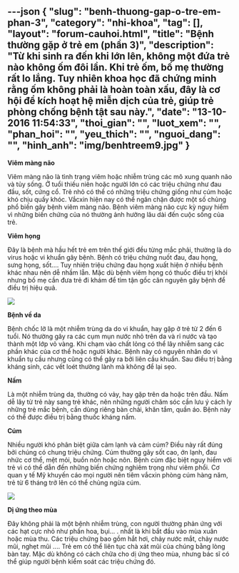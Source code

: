 ---json
{
    "slug": "benh-thuong-gap-o-tre-em-phan-3",
    "category": "nhi-khoa",
    "tag": [],
    "layout": "forum-cauhoi.html",
    "title": "Bệnh thường gặp ở trẻ em (phần 3)",
    "description": "Từ khi sinh ra đến khi lớn lên, không một đứa trẻ nào không ốm đôi lần. Khi trẻ ốm, bố mẹ thường rất lo lắng. Tuy nhiên khoa học đã chứng minh rằng ốm không phải là hoàn toàn xấu, đây là cơ hội để kích hoạt hệ miễn dịch của trẻ, giúp trẻ phòng chống bệnh tật sau này.",
    "date": "13-10-2016 11:54:33",
    "thoi_gian": "",
    "luot_xem": "",
    "phan_hoi": "",
    "yeu_thich": "",
    "nguoi_dang": "",
    "hinh_anh": "img/benhtreem9.jpg"
}
---
**Viêm màng não**

Viêm màng não là tình trạng viêm hoặc nhiễm trùng các mô xung quanh não và tủy sống. Ở tuổi thiếu niên hoặc người lớn có các triệu chứng như đau đầu, sốt, cứng cổ. Trẻ nhỏ có thể có những triệu chứng giống như cúm hoặc khó chịu quấy khóc. Vắcxin hiện nay có thể ngăn chặn được một số chủng phổ biến gây bệnh viêm màng não. Bệnh viêm màng não cực kỳ nguy hiểm vì những biến chứng của nó thường ảnh hưởng lâu dài đến cuộc sống của trẻ.

**Viêm họng**

Đây là bệnh mà hầu hết trẻ em trên thế giới đều từng mắc phải, thường là do virus hoặc vi khuẩn gây bệnh. Bệnh có triệu chứng nuốt đau, đau họng, sưng họng, sốt.... Tuy nhiên triệu chứng đau họng xuất hiện ở nhiều bệnh khác nhau nên dễ nhầm lẫn. Mặc dù bệnh viêm họng có thuốc điều trị khỏi nhưng bố mẹ cần đưa trẻ đi khám để tìm tận gốc căn nguyên gây bệnh để điều trị hiệu quả.

![](http://medihub-forum.vinaas.com/img/benhtreem11.jpg)

**Bệnh về da**

Bệnh chốc lở là một nhiễm trùng da do vi khuẩn, hay gặp ở trẻ từ 2 đến 6 tuổi. Nó thường gây ra các cụm mụn nước nhỏ trên da và rỉ nước và tạo thành một lớp vỏ vàng. Khi chạm vào chất lỏng có thể lây nhiễm sang các phần khác của cơ thể hoặc người khác. Bệnh này có nguyên nhân do vi khuẩn tụ cầu nhưng cũng có thể gây ra bởi liên cầu khuẩn. Sau điều trị bằng kháng sinh, các vết loét thường lành mà không để lại sẹo.

**Nấm**

Là một nhiễm trùng da, thường có vảy, hay gặp trên da hoặc trên đầu. Nấm dễ lây từ trẻ này sang trẻ khác, nên những người chăm sóc cần lưu ý cách ly những trẻ mắc bệnh, cần dùng riêng bàn chải, khăn tắm, quần áo. Bệnh này có thể được điều trị bằng thuốc kháng nấm.

**Cúm**

Nhiều người khó phân biệt giữa cảm lạnh và cảm cúm? Điều này rất đúng bởi chúng có chung triệu chứng. Cúm thường gây sốt cao, ớn lạnh, đau nhức cơ thể, mệt mỏi, buồn nôn hoặc nôn. Bệnh cúm đặc biệt nguy hiểm với trẻ vì có thể dẫn đến những biến chứng nghiêm trọng như viêm phổi. Cơ quan y tế Mỹ khuyến cáo mọi người nên tiêm vắcxin phòng cúm hàng năm, trẻ từ 6 tháng trở lên có thể chủng ngừa cúm.

![](http://medihub-forum.vinaas.com/img/benhtreem12.jpg)

**Dị ứng theo mùa**

Đây không phải là một bệnh nhiễm trùng, con người thường phản ứng với các hạt cực nhỏ như phấn hoa, bụi... . nhất là khi bắt đầu vào mùa xuân hoặc mùa thu. Các triệu chứng bao gồm hắt hơi, chảy nước mắt, chảy nước mũi, nghẹt mũi .... Trẻ em có thể liên tục chà xát mũi của chúng bằng lòng bàn tay. Mặc dù không có cách chữa cho dị ứng theo mùa, nhưng bác sĩ có thể giúp người bệnh kiểm soát các triệu chứng đó.